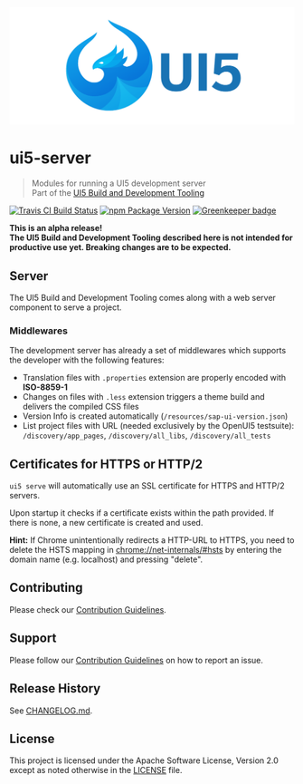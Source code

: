 ![UI5 icon](https://raw.githubusercontent.com/SAP/ui5-tooling/master/docs/images/UI5_logo_wide.png)

# ui5-server
> Modules for running a UI5 development server  
> Part of the [UI5 Build and Development Tooling](https://github.com/SAP/ui5-tooling)

[![Travis CI Build Status](https://travis-ci.org/SAP/ui5-server.svg?branch=master)](https://travis-ci.org/SAP/ui5-server)
[![npm Package Version](https://img.shields.io/npm/v/@ui5/server.svg)](https://www.npmjs.com/package/@ui5/server) [![Greenkeeper badge](https://badges.greenkeeper.io/SAP/ui5-server.svg)](https://greenkeeper.io/)

**This is an alpha release!**  
**The UI5 Build and Development Tooling described here is not intended for productive use yet. Breaking changes are to be expected.**

## Server
The UI5 Build and Development Tooling comes along with a web server component to serve a project.

### Middlewares

The development server has already a set of middlewares which supports the developer with the following features:

* Translation files with `.properties` extension are properly encoded with **ISO-8859-1**
* Changes on files with `.less` extension triggers a theme build and delivers the compiled CSS files
* Version Info is created automatically (`/resources/sap-ui-version.json`)
* List project files with URL (needed exclusively by the OpenUI5 testsuite): `/discovery/app_pages`, `/discovery/all_libs`, `/discovery/all_tests`

## Certificates for HTTPS or HTTP/2

`ui5 serve` will automatically use an SSL certificate for HTTPS and HTTP/2 servers.

Upon startup it checks if a certificate exists within the path provided.
If there is none, a new certificate is created and used.


**Hint:** If Chrome unintentionally redirects a HTTP-URL to HTTPS, you need to delete the HSTS mapping in [chrome://net-internals/#hsts](chrome://net-internals/#hsts) by entering the domain name (e.g. localhost) and pressing "delete".

## Contributing
Please check our [Contribution Guidelines](https://github.com/SAP/ui5-tooling/blob/master/CONTRIBUTING.md).

## Support
Please follow our [Contribution Guidelines](https://github.com/SAP/ui5-tooling/blob/master/CONTRIBUTING.md#report-an-issue) on how to report an issue.

## Release History
See [CHANGELOG.md](CHANGELOG.md).

## License
This project is licensed under the Apache Software License, Version 2.0 except as noted otherwise in the [LICENSE](/LICENSE.txt) file.
